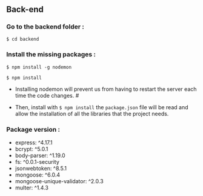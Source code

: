 #

## Back-end

### Go to the backend folder :

    $ cd backend

### Install the missing packages :

    $ npm install -g nodemon

    $ npm install

- Installing nodemon will prevent us from having to restart the server each time the code changes. #

- Then, install with `$ npm install` the `package.json` file will be read and allow the installation of all the libraries that the project needs.

### Package version :

- express: ^4.17.1
- bcrypt: ^5.0.1
- body-parser: ^1.19.0
- fs: ^0.0.1-security
- jsonwebtoken: ^8.5.1
- mongoose: ^6.0.4
- mongoose-unique-validator: ^2.0.3
- multer: ^1.4.3
